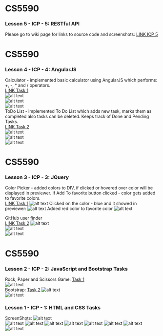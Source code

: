 # CS5590  
### Lesson 5 - ICP - 5: RESTful API  
Please go to wiki page for links to source code and screenshots: [LINK ICP 5](https://github.com/Gnkhakimova/CS5590/wiki/ICP-5)

# CS5590  
### Lesson 4 - ICP - 4: AngularJS  
 Calculator - implemented basic calculator using AngularJS which performs: +, -, * and / operators.  
[LINK Task 1](https://github.com/Gnkhakimova/CS5590/tree/master/ICP4/Source/Web_Lesson4_SourceCode/ICP/Calculator)   
![alt text](https://github.com/Gnkhakimova/CS5590/blob/master/ICP4/Documents/calc1.png?raw=true)  
![alt text](https://github.com/Gnkhakimova/CS5590/blob/master/ICP4/Documents/calc2.png?raw=true)    
![alt text](https://github.com/Gnkhakimova/CS5590/blob/master/ICP4/Documents/calc3.png?raw=true)  
ToDo List - implemented To Do List which adds new task, marks them as completed also tasks can be deleted. Keeps track of Done and Pending Tasks.  
[LINK Task 2](https://github.com/Gnkhakimova/CS5590/tree/master/ICP4/Source/Web_Lesson4_SourceCode/ICP/Todo)  
![alt text](https://github.com/Gnkhakimova/CS5590/blob/master/ICP4/Documents/todo1.png?raw=true)    
![alt text](https://github.com/Gnkhakimova/CS5590/blob/master/ICP4/Documents/todo2.png?raw=true)   
![alt text](https://github.com/Gnkhakimova/CS5590/blob/master/ICP4/Documents/todo3.png?raw=true)  

# CS5590  
### Lesson 3 - ICP - 3: JQuery  
Color Picker - added colors to DIV, if clicked or hovered over color will be displayed in previewer. If Add To favorite button clicked - color gets added to favorite colors.   
[LINK Task 1](https://github.com/Gnkhakimova/CS5590/tree/master/ICP3/Web_Lesson3_SourceCode/Web_Lesson3_SourceCode/In_Class_Exercise/PickMyFavoriteColor)
![alt text](https://github.com/Gnkhakimova/CS5590/blob/master/ICP3/Pics/2.png?raw=true) 
Clicked on the color - blue and it showed in previewer:
![alt text](https://github.com/Gnkhakimova/CS5590/blob/master/ICP3/Pics/3.png?raw=true) 
Added red color to favorite color
![alt text](https://github.com/Gnkhakimova/CS5590/blob/master/ICP3/Pics/4.png?raw=true)  

GitHub user finder  
[LINK Task 2](https://github.com/Gnkhakimova/CS5590/tree/master/ICP3/Web_Lesson3_SourceCode/Web_Lesson3_SourceCode/In_Class_Exercise/GitHubUserFinder)
![alt text](https://github.com/Gnkhakimova/CS5590/blob/master/ICP3/Pics/1.png?raw=true)  
![alt text](https://github.com/Gnkhakimova/CS5590/blob/master/ICP3/Pics/5.png?raw=true)  
![alt text](https://github.com/Gnkhakimova/CS5590/blob/master/ICP3/Pics/6.png?raw=true)  



# CS5590
### Lesson 2 - ICP - 2: JavaScript and Bootstrap Tasks  
Rock, Paper and Scissors Game: [Task 1](https://github.com/Gnkhakimova/CS5590/tree/master/Source/Web_Lesson2_SourceCode/InClassProgramming/RWD%20Task/input)    
![alt text](https://github.com/Gnkhakimova/CS5590/blob/master/Documentation/game.png?raw=true)  
Bootstrap: [Task 2](https://github.com/Gnkhakimova/CS5590/tree/master/Source/Web_Lesson2_SourceCode/InClassProgramming/RWD%20Task/input)
![alt text](https://github.com/Gnkhakimova/CS5590/blob/master/Documentation/bootstarp1.png?raw=true)  
![alt text](https://github.com/Gnkhakimova/CS5590/blob/master/Documentation/bootstarp2.png?raw=true) 
 
### Lesson 1 - ICP - 1: HTML and CSS Tasks  
ScreenShots:
![alt text](https://github.com/Gnkhakimova/CS5590/blob/master/Documentation/Git1.png?raw=true)  
![alt text](https://github.com/Gnkhakimova/CS5590/blob/master/Documentation/Git2.png?raw=true)
![alt text](https://github.com/Gnkhakimova/CS5590/blob/master/Documentation/git3.png?raw=true)
![alt text](https://github.com/Gnkhakimova/CS5590/blob/master/Documentation/webstorm1.png?raw=true)
![alt text](https://github.com/Gnkhakimova/CS5590/blob/master/Documentation/webstorm2.png?raw=true)
![alt text](https://github.com/Gnkhakimova/CS5590/blob/master/Documentation/webstorm3.png?raw=true)
![alt text](https://github.com/Gnkhakimova/CS5590/blob/master/Documentation/CSS1.png?raw=true)
![alt text](https://github.com/Gnkhakimova/CS5590/blob/master/Documentation/html1.png?raw=true)
![alt text](https://github.com/Gnkhakimova/CS5590/blob/master/Documentation/html2.png?raw=true)

